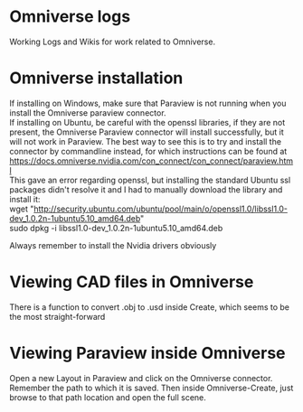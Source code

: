 # Omniverse logs
Working Logs and Wikis for work related to Omniverse.

# Omniverse installation
If installing on Windows, make sure that Paraview is not running when you install the Omniverse paraview connector.<br/>
If installing on Ubuntu, be careful with the openssl libraries, if they are not present, the Omniverse Paraview connector will install successfully, but it will not work in Paraview. The best way to see this is to try and install the connector by commandline instead, for which instructions can be found at https://docs.omniverse.nvidia.com/con_connect/con_connect/paraview.html <br/>
This gave an error regarding openssl, but installing the standard Ubuntu ssl packages didn't resolve it and I had to manually download the library and install it: <br/>
wget "http://security.ubuntu.com/ubuntu/pool/main/o/openssl1.0/libssl1.0-dev_1.0.2n-1ubuntu5.10_amd64.deb" <br/>
sudo dpkg -i libssl1.0-dev_1.0.2n-1ubuntu5.10_amd64.deb <br/>

Always remember to install the Nvidia drivers obviously

# Viewing CAD files in Omniverse
There is a function to convert .obj to .usd inside Create, which seems to be the most straight-forward

# Viewing Paraview inside Omniverse
Open a new Layout in Paraview and click on the Omniverse connector. Remember the path to which it is saved. Then inside Omniverse-Create, just browse to that path location and open the full scene.
